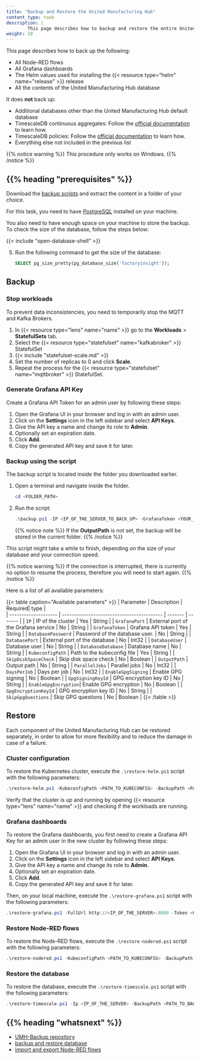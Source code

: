```yaml
---
title: "Backup and Restore the United Manufacturing Hub"
content_type: task
description: |
        This page describes how to backup and restore the entire United Manufacturing Hub.
weight: 10
---
```


<!-- overview -->

This page describes how to back up the following:
- All Node-RED flows
- All Grafana dashboards
- The Helm values used for installing the {{< resource type="helm" name="release" >}} release
- All the contents of the United Manufacturing Hub database

It does **not** back up:
- Additional databases other than the United Manufacturing Hub default database
- TimescaleDB continuous aggregates: Follow the [official documentation](https://docs.timescale.com/self-hosted/latest/migration/schema-then-data/#recreate-continuous-aggregates) to learn how.
- TimescaleDB policies: Follow the [official documentation](https://docs.timescale.com/self-hosted/latest/migration/schema-then-data/#recreate-policies) to learn how.
- Everything else not included in the previous list

{{% notice warning %}}
This procedure only works on Windows.
{{% /notice %}}

## {{% heading "prerequisites" %}}

Download the [backup scripts](https://github.com/united-manufacturing-hub/backup/archive/refs/heads/main.zip) and extract the content in a folder of your choice.

For this task, you need to have [PostgreSQL](https://www.postgresql.org/download/)
installed on your machine.

You also need to have enough space on your machine to store the backup. To check
the size of the database, follow the steps below:

{{< include "open-database-shell" >}}

5. Run the following command to get the size of the database:

    ```sql
    SELECT pg_size_pretty(pg_database_size('factoryinsight'));
    ```

<!-- steps -->
## Backup

### Stop workloads

To prevent data inconsistencies, you need to temporarily stop the MQTT and Kafka Brokers.

1. In {{< resource type="lens" name="name" >}} go to the **Workloads** > **StatefulSets** tab.
2. Select the {{< resource type="statefulset" name="kafkabroker" >}} StatefulSet
3. {{< include "statefulset-scale.md" >}}
4. Set the number of replicas to 0 and click **Scale**.
5. Repeat the process for the {{< resource type="statefulset" name="mqttbroker" >}} StatefulSet.

### Generate Grafana API Key

Create a Grafana API Token for an admin user by following these steps:
1. Open the Grafana UI in your browser and log in with an admin user.
2. Click on the **Settings** icon in the left sidebar and select **API Keys**.
3. Give the API key a name and change its role to **Admin**.
4. Optionally set an expiration date.
5. Click **Add**.
6. Copy the generated API key and save it for later.

### Backup using the script



The backup script is located inside the folder you downloaded earlier.
1. Open a terminal and navigate inside the folder.
    ````powershell
    cd <FOLDER_PATH>
    ````
2. Run the script:

   ```powershell
   .\backup.ps1 -IP <IP_OF_THE_SERVER_TO_BACK_UP> -GrafanaToken <YOUR_GRAFANA_API_ADMIN_TOKEN> -KubeconfigPath <PATH_TO_KUBECONFIG> -OutputPath <PATH_TO_LOTS_OF_SPACE>
   ```
   {{% notice note %}}
   If the **OutputPath** is not set, the backup will be stored in the current folder.
   {{% /notice %}}

This script might take a while to finish, depending on the size of your database
and your connection speed.

   {{% notice warning %}}
   If the connection is interrupted, there is currently no option to resume the process, therefore you will need to start again.
   {{% /notice %}}

Here is a list of all available parameters:

{{< table caption="Available parameters" >}}
| Parameter            | Description                                | Required| type    |    
| -------------------- | ------------------------------------------ | ------- | ------- |
| `IP`                 | IP of the cluster                          | Yes     | String  |
| `GrafanaPort`        | External port of the Grafana service       | No      | String  |
| `GrafanaToken`       | Grafana API token                          | Yes     | String  |
| `DatabasePassword`   | Password of the database user.             | No      | String  |
| `DatabasePort`       | External port of the database              | No      | Int32   |
| `DatabaseUser`       | Database user                              | No      | String  |
| `DatabaseDatabase`   | Database name                              | No      | String  |
| `KubeconfigPath`     | Path to the kubeconfig file                | Yes     | String  |
| `SkipDiskSpaceCheck` | Skip disk space check                      | No      | Boolean |
| `OutputPath`         | Output path                                | No      | String  |
| `ParallelJobs`       | Parallel jobs                              | No      | Int32   |
| `DaysPerJob`         | Days per job                               | No      | Int32   |
| `EnableGpgSigning`   | Enable GPG signing                         | No      | Boolean |
| `GpgSigningKeyId`    | GPG encryption key ID                      | No      | String  |
| `EnableGpgEncryption`| Enable GPG encryption                      | No      | Boolean |
| `GpgEncryptionKeyId` | GPG encryption key ID                      | No      | String  |
| `SkipGpgQuestions`   | Skip GPG questions                         | No      | Boolean |
{{< /table >}}

## Restore

Each component of the United Manufacturing Hub can be restored separately, in
order to allow for more flexibility and to reduce the damage in case of a
failure.

### Cluster configuration
To restore the Kubernetes cluster, execute the `.\restore-helm.ps1` script with
the following parameters:

```powershell
.\restore-helm.ps1 -KubeconfigPath <PATH_TO_KUBECONFIG> -BackupPath <PATH_TO_BACKUP_FOLDER>
```

Verify that the cluster is up and running by opening {{< resource type="lens" name="name" >}}
and checking if the workloads are running.

### Grafana dashboards
To restore the Grafana dashboards, you first need to create a Grafana API Key
for an admin user in the new cluster by following these steps:

1. Open the Grafana UI in your browser and log in with an admin user.
2. Click on the **Settings** icon in the left sidebar and select **API Keys**.
3. Give the API key a name and change its role to **Admin**.
4. Optionally set an expiration date.
5. Click **Add**.
6. Copy the generated API key and save it for later.

Then, on your local machine, execute the `.\restore-grafana.ps1` script
with the following parameters:

   ````powershell
   .\restore-grafana.ps1 -FullUrl http://<IP_OF_THE_SERVER>:8080 -Token <GRAFANA_API_KEY> -BackupPath <PATH_TO_BACKUP_FOLDER>
   ````


### Restore Node-RED flows

To restore the Node-RED flows, execute the `.\restore-nodered.ps1` script with
the following parameters:

   ````powershell
   .\restore-nodered.ps1 -KubeconfigPath <PATH_TO_KUBECONFIG> -BackupPath <PATH_TO_BACKUP_FOLDER>
   ````

### Restore the database

To restore the database, execute the `.\restore-timescale.ps1` script with the
following parameters:

   ````powershell
   .\restore-timescale.ps1 -Ip <IP_OF_THE_SERVER> -BackupPath <PATH_TO_BACKUP_FOLDER> -PatroniSuperUserPassword <DATABASE_PASSWORD>
   ````

<!-- Optional section; add links to information related to this topic. -->
## {{% heading "whatsnext" %}}
- [UMH-Backup repository](https://github.com/united-manufacturing-hub/backup)
- [backup and restore database](/docs/production-guide/backup_recovery/backup-restore-database/)
- [import and export Node-RED flows](/docs/production-guide/backup_recovery/import-export-node-red-flows/)